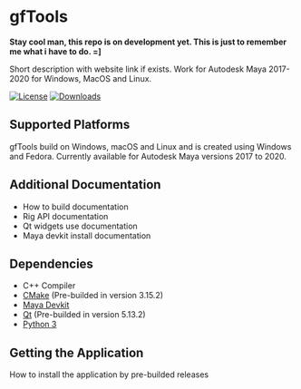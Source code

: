 <!-- https://medium.com/better-programming/add-badges-to-a-github-repository-716d2988dc6a -->
gfTools
=======
**Stay cool man, this repo is on development yet. This is just to remember me what i have to do. =]**

Short description with website link if exists. Work for Autodesk Maya 2017-2020 for Windows, MacOS and Linux.

[![License](https://img.shields.io/github/license/giuliano-franca/gfTools?color=blue&label=license&style=for-the-badge)](LICENSE)
[![Downloads](https://img.shields.io/github/downloads/giuliano-franca/gfTools/total?style=for-the-badge)](https://github.com/giuliano-franca/gfTools/releases)

<!-- Build Status
------------ -->

Supported Platforms
-------------------
gfTools build on Windows, macOS and Linux and is created using Windows and Fedora.
Currently available for Autodesk Maya versions 2017 to 2020.

Additional Documentation
------------------------
* How to build documentation
* Rig API documentation
* Qt widgets use documentation
* Maya devkit install documentation

Dependencies
------------
* C++ Compiler
* [CMake](https://cmake.org/download/) (Pre-builded in version 3.15.2)
* [Maya Devkit](https://www.autodesk.com/developer-network/platform-technologies/maya)
* [Qt](https://download.qt.io/new_archive/qt/) (Pre-builded in version 5.13.2)
* [Python 3](https://www.python.org/downloads/)

Getting the Application
-----------------------
How to install the application by pre-builded releases

<!-- **Edit a file, create a new file, and clone from Bitbucket in under 2 minutes**

When you're done, you can delete the content in this README and update the file with details for others getting started with your repository.

*We recommend that you open this README in another tab as you perform the tasks below. You can [watch our video](https://youtu.be/0ocf7u76WSo) for a full demo of all the steps in this tutorial. Open the video in a new tab to avoid leaving Bitbucket.*

---

## Edit a file

You’ll start by editing this README file to learn how to edit a file in Bitbucket.

1. Click **Source** on the left side.
2. Click the README.md link from the list of files.
3. Click the **Edit** button.
4. Delete the following text: *Delete this line to make a change to the README from Bitbucket.*
5. After making your change, click **Commit** and then **Commit** again in the dialog. The commit page will open and you’ll see the change you just made.
6. Go back to the **Source** page.

---

## Create a file

Next, you’ll add a new file to this repository.

1. Click the **New file** button at the top of the **Source** page.
2. Give the file a filename of **contributors.txt**.
3. Enter your name in the empty file space.
4. Click **Commit** and then **Commit** again in the dialog.
5. Go back to the **Source** page.

Before you move on, go ahead and explore the repository. You've already seen the **Source** page, but check out the **Commits**, **Branches**, and **Settings** pages.

---

## Clone a repository

Use these steps to clone from SourceTree, our client for using the repository command-line free. Cloning allows you to work on your files locally. If you don't yet have SourceTree, [download and install first](https://www.sourcetreeapp.com/). If you prefer to clone from the command line, see [Clone a repository](https://confluence.atlassian.com/x/4whODQ).

1. You’ll see the clone button under the **Source** heading. Click that button.
2. Now click **Check out in SourceTree**. You may need to create a SourceTree account or log in.
3. When you see the **Clone New** dialog in SourceTree, update the destination path and name if you’d like to and then click **Clone**.
4. Open the directory you just created to see your repository’s files.

Now that you're more familiar with your Bitbucket repository, go ahead and add a new file locally. You can [push your change back to Bitbucket with SourceTree](https://confluence.atlassian.com/x/iqyBMg), or you can [add, commit,](https://confluence.atlassian.com/x/8QhODQ) and [push from the command line](https://confluence.atlassian.com/x/NQ0zDQ).

---

## Todo

- How to use the nodes.
- How to build the nodes.
- Create another doc describing all the nodes.
- List all requirements and limits. -->